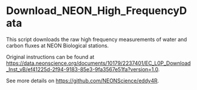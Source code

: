 # Download_NEON_High_FrequencyData
This script downloads the raw high frequency measurements of water and carbon fluxes at NEON Biological stations.

Original instructions can be found at https://data.neonscience.org/documents/10179/2237401/EC_L0P_Download_Inst_vB/ef41225d-2f94-9183-85e3-9fa3567e51fa?version=1.0.


See more details on https://github.com/NEONScience/eddy4R.
